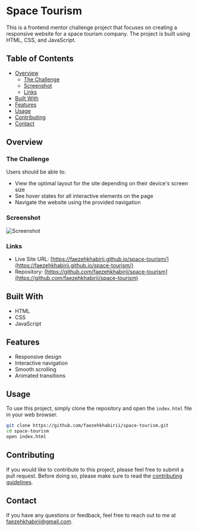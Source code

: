 # Space Tourism

This is a frontend mentor challenge project that focuses on creating a responsive website for a space tourism company. The project is built using HTML, CSS, and JavaScript.

## Table of Contents

- [Overview](#overview)
  - [The Challenge](#the-challenge)
  - [Screenshot](#screenshot)
  - [Links](#links)
- [Built With](#built-with)
- [Features](#features)
- [Usage](#usage)
- [Contributing](#contributing)
- [Contact](#contact)

## Overview

### The Challenge

Users should be able to:

- View the optimal layout for the site depending on their device's screen size
- See hover states for all interactive elements on the page
- Navigate the website using the provided navigation

### Screenshot

![Screenshot](./screenshot.png)

### Links

- Live Site URL: [https://faezehkhabirii.github.io/space-tourism/](https://faezehkhabirii.github.io/space-tourism/)
- Repository: [https://github.com/faezehkhabirii/space-tourism](https://github.com/faezehkhabirii/space-tourism)

## Built With

- HTML
- CSS
- JavaScript

## Features

- Responsive design
- Interactive navigation
- Smooth scrolling
- Animated transitions

## Usage

To use this project, simply clone the repository and open the `index.html` file in your web browser.

```bash
git clone https://github.com/faezehkhabirii/space-tourism.git
cd space-tourism
open index.html
```

## Contributing

If you would like to contribute to this project, please feel free to submit a pull request. Before doing so, please make sure to read the [contributing guidelines](CONTRIBUTING.md).

## Contact

If you have any questions or feedback, feel free to reach out to me at [faezehkhabirii@gmail.com](mailto:faezehkhabirii@gmail.com).
